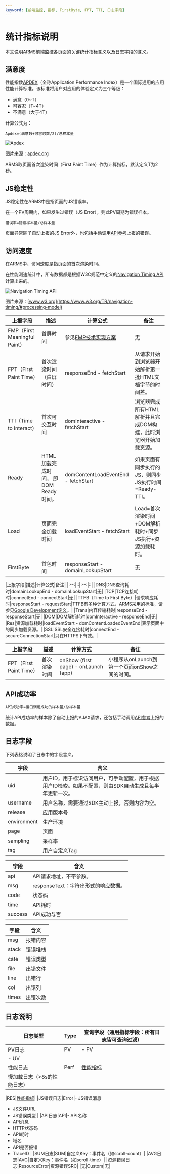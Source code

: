 ```yaml
---
keyword: [前端监控, 指标, FirstByte, FPT, TTI, 日志字段]
---
```


# 统计指标说明

本文说明ARMS前端监控各页面的关键统计指标含义以及日志字段的含义。

## 满意度

性能指数[APDEX](http://www.apdex.org/)（全称Application Performance Index）是一个国际通用的应用性能计算标准。该标准将用户对应用的体验定义为三个等级：

-   满意（0~T）
-   可容忍（T~4T）
-   不满意（大于4T）

计算公式为：

```
Apdex=(满意数+可容忍数/2)/总样本量
```

![Apdex](https://static-aliyun-doc.oss-accelerate.aliyuncs.com/assets/img/zh-CN/7870348951/p43776.gif)

图片来源：[apdex.org](http://www.apdex.org/images/overview_figure1_performancezones_256_111.gif)

ARMS取页面首次渲染时间（First Paint Time）作为计算指标，默认定义T为2秒。

## JS稳定性

JS稳定性在ARMS中是指页面的JS错误率。

在一个PV周期内，如果发生过错误（JS Error），则此PV周期为错误样本。

```
错误率=错误样本量/总样本量
```

页面异常除了自动上报的JS Error外，也包括手动调用[API参考](/cn.zh-CN/前端监控/API参考.md)上报的错误。

## 访问速度

在ARMS中，访问速度是指页面的首次渲染时间。

在性能测速统计中，所有数据都是根据W3C规范中定义的[Navigation Timing API](https://www.w3.org/TR/navigation-timing/)计算出来的。

![Navigation Timing API](https://static-aliyun-doc.oss-accelerate.aliyuncs.com/assets/img/zh-CN/1088338951/p43777.png)

图片来源：[www.w3.org](https://www.w3.org/TR/navigation-timing/#processing-model)

|上报字段|描述|计算公式|备注|
|----|--|----|--|
|FMP（First Meaningful Paint）|首屏时间|参见[FMP技术实现方案](https://zhuanlan.zhihu.com/p/44933789)|无|
|FPT（First Paint Time）|首次渲染时间（白屏时间）|responseEnd - fetchStart|从请求开始到浏览器开始解析第一批HTML文档字节的时间差。|
|TTI（Time to Interact）|首次可交互时间|domInteractive - fetchStart|浏览器完成所有HTML解析并且完成DOM构建，此时浏览器开始加载资源。|
|Ready|HTML加载完成时间， 即DOM Ready时间。|domContentLoadEventEnd - fetchStart|如果页面有同步执行的JS，则同步JS执行时间=Ready-TTI。|
|Load|页面完全加载时间|loadEventStart - fetchStart|Load=首次渲染时间+DOM解析耗时+同步JS执行+资源加载耗时。|
|FirstByte|首包时间|responseStart - domainLookupStart|无|

|上报字段|描述|计算公式|备注|
|:--:|::|:--:|::|
|DNS|DNS查询耗时|domainLookupEnd - domainLookupStart|无|
|TCP|TCP连接耗时|connectEnd - connectStart|无|
|TTFB（Time to First Byte）|请求响应耗时|responseStart - requestStart|TTFB有多种计算方式，ARMS采用的标准，请参见[Google Development定义](https://developers.google.com/web/tools/chrome-devtools/network-performance/reference#timing)。|
|Trans|内容传输耗时|responseEnd - responseStart|无|
|DOM|DOM解析耗时|domInteractive - responseEnd|无|
|Res|资源加载耗时|loadEventStart - domContentLoadedEventEnd|表示页面中的同步加载资源。|
|SSL|SSL安全连接耗时|connectEnd - secureConnectionStart|只在HTTPS下有效。|

|上报字段|描述|计算方式|备注|
|----|--|----|--|
|FPT（First Paint Time）|首次渲染时间|onShow \(first page\) - onLaunch \(app\)|小程序从onLaunch到第一个页面onShow之间的时间。|

## API成功率

```
API成功率=接口调用成功的样本量/总样本量
```

统计API成功率的样本除了自动上报的AJAX请求，还包括手动调用[API参考](/cn.zh-CN/前端监控/API参考.md)上报的数据。

## 日志字段

下列表格说明了日志中的字段含义。

|字段|含义|
|--|--|
|uid|用户ID，用于标识访问用户，可手动配置，用于根据用户ID检索。如果不配置，则由SDK自动生成且每半年更新一次。|
|username|用户名称，需要通过SDK主动上报，否则内容为空。|
|release|应用版本号|
|environment|生产环境|
|page|页面|
|sampling|采样率|
|tag|用户自定义Tag|

|字段|含义|
|--|--|
|api|API请求地址，不带参数。|
|msg|responseText：字符串形式的响应数据。|
|code|状态码|
|time|API耗时|
|success|API成功与否|

|字段|含义|
|--|--|
|msg|报错内容|
|stack|错误堆栈|
|cate|错误类型|
|file|出错文件|
|line|出错行|
|col|出错列|
|times|出错次数|

## 日志说明

|日志类型|Type|查询字段（通用指标字段：所有日志皆可查询过滤） |
|----|----|-------------------------|
|PV日志|PV|-   PV
-   UV |
|性能日志|Perf|[性能指标](#section_hjl_zhr_s2b)|
|慢加载日志（\>8s的性能日志）

|RES|[性能指标](#section_hjl_zhr_s2b)|
|JS错误日志|Error|-   JS错误消息
-   JS文件URL
-   JS错误类型 |
|API日志|API|-   API名称
-   API消息
-   HTTP状态码
-   API耗时
-   域名
-   API是否报错
-   TraceID |
|SUM日志|SUM|自定义Key：事件名（如scroll-count）|
|AVG日志|AVG|自定义Key：事件名（如scroll-time）|
|资源错误日志|ResourceError|资源错误SRC|
|无|Custom|无|

